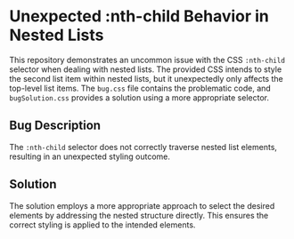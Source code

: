 # Unexpected :nth-child Behavior in Nested Lists

This repository demonstrates an uncommon issue with the CSS `:nth-child` selector when dealing with nested lists.  The provided CSS intends to style the second list item within nested lists, but it unexpectedly only affects the top-level list items.  The `bug.css` file contains the problematic code, and `bugSolution.css` provides a solution using a more appropriate selector.

## Bug Description
The `:nth-child` selector does not correctly traverse nested list elements, resulting in an unexpected styling outcome.

## Solution
The solution employs a more appropriate approach to select the desired elements by addressing the nested structure directly.  This ensures the correct styling is applied to the intended elements.